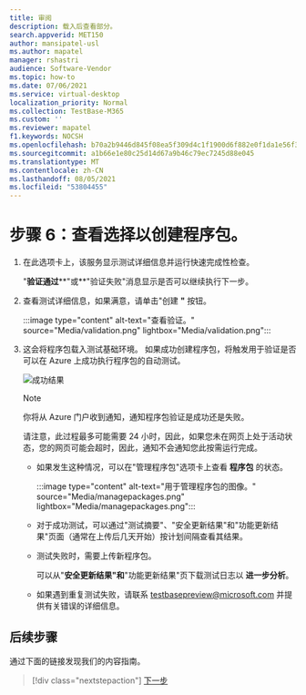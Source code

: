 ```yaml
---
title: 审阅
description: 载入后查看部分。
search.appverid: MET150
author: mansipatel-usl
ms.author: mapatel
manager: rshastri
audience: Software-Vendor
ms.topic: how-to
ms.date: 07/06/2021
ms.service: virtual-desktop
localization_priority: Normal
ms.collection: TestBase-M365
ms.custom: ''
ms.reviewer: mapatel
f1.keywords: NOCSH
ms.openlocfilehash: b70a2b9446d845f08ea5f309d4c1f1900d6f882e0f1da1e56f301537145dcd11
ms.sourcegitcommit: a1b66e1e80c25d14d67a9b46c79ec7245d88e045
ms.translationtype: MT
ms.contentlocale: zh-CN
ms.lasthandoff: 08/05/2021
ms.locfileid: "53804455"
---
```

# <a name="step-6-review-your-selections-to-create-your-package"></a>步骤 6：查看选择以创建程序包。

1. 在此选项卡上，该服务显示测试详细信息并运行快速完成性检查。

    "**验证通过****"或**"验证失败"消息显示是否可以继续执行下一步。

2. 查看测试详细信息，如果满意，请单击"创建 **"** 按钮。

    :::image type="content" alt-text="查看验证。" source="Media/validation.png" lightbox="Media/validation.png":::

3. 这会将程序包载入测试基础环境。 如果成功创建程序包，将触发用于验证是否可以在 Azure 上成功执行程序包的自动测试。

    ![成功结果](Media/successful.png)

    > [!NOTE]
    > 你将从 Azure 门户收到通知，通知程序包验证是成功还是失败。
    >
    > 请注意，此过程最多可能需要 24 小时，因此，如果您未在网页上处于活动状态，您的网页可能会超时，因此，通知不会通知您此按需运行完成。

    - 如果发生这种情况，可以在"管理程序包"选项卡上查看 **程序包** 的状态。

      :::image type="content" alt-text="用于管理程序包的图像。" source="Media/managepackages.png" lightbox="Media/managepackages.png":::

    - 对于成功测试，可以通过"测试摘要"、"安全更新结果"和"功能更新结果"页面（通常在上传后几天开始）按计划间隔查看其结果。 

    - 测试失败时，需要上传新程序包。

      可以从"**安全更新结果"和**"功能更新结果"页下载测试日志以 **进一步分析**。

    - 如果遇到重复测试失败，请联系 testbasepreview@microsoft.com 并提供有关错误的详细信息。

## <a name="next-steps"></a>后续步骤

通过下面的链接发现我们的内容指南。

> [!div class="nextstepaction"]
> [下一步](contentguideline.md)
